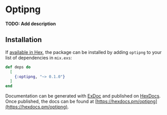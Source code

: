 # Optipng

**TODO: Add description**

## Installation

If [available in Hex](https://hex.pm/docs/publish), the package can be installed
by adding `optipng` to your list of dependencies in `mix.exs`:

```elixir
def deps do
  [
    {:optipng, "~> 0.1.0"}
  ]
end
```

Documentation can be generated with [ExDoc](https://github.com/elixir-lang/ex_doc)
and published on [HexDocs](https://hexdocs.pm). Once published, the docs can
be found at [https://hexdocs.pm/optipng](https://hexdocs.pm/optipng).

